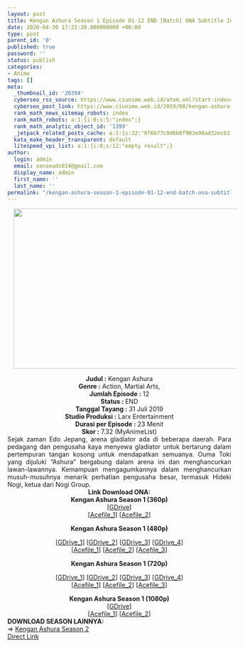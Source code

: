 ```yaml
---
layout: post
title: Kengan Ashura Season 1 Episode 01-12 END [Batch] ONA Subtitle Indonesia
date: 2020-04-30 17:21:20.000000000 +00:00
type: post
parent_id: '0'
published: true
password: ''
status: publish
categories:
- Anime
tags: []
meta:
  _thumbnail_id: '20394'
  cyberseo_rss_source: https://www.ciunime.web.id/atom.xml?start-index=1501&max-results=150
  cyberseo_post_link: https://www.ciunime.web.id/2019/08/kengan-ashura-episode-01-12-end-batch.html
  rank_math_news_sitemap_robots: index
  rank_math_robots: a:1:{i:0;s:5:"index";}
  rank_math_analytic_object_id: '1399'
  _jetpack_related_posts_cache: a:1:{s:32:"8f6677c9d6b0f903e98ad32ec61f8deb";a:2:{s:7:"expires";i:1663430512;s:7:"payload";a:0:{}}}
  kata_make_header_transparent: default
  litespeed_vpi_list: a:1:{i:0;s:12:"empty result";}
author:
  login: admin
  email: senseads014@gmail.com
  display_name: admin
  first_name: ''
  last_name: ''
permalink: "/kengan-ashura-season-1-episode-01-12-end-batch-ona-subtitle-indonesia/"
---
```

<div class="separator" style="clear: both; text-align: center;"><a href="https://1.bp.blogspot.com/-Koh0w36zQes/XUqWsbZNydI/AAAAAAAAdBM/xOPbOOfTcUcjjNfA7Q4lEZ4RuW7A-jmqwCLcBGAs/s1600/Kengan%2BAshura.jpg" imageanchor="1" style="margin-left: 1em; margin-right: 1em;"><img border="0" data-original-height="720" data-original-width="1280" height="360" src="{{ site.baseurl }}/assets/2020/04/Kengan%2BAshura.jpg" width="640" /></a></div>
<p>
<div style="text-align: center;"><b>Judul</b><b><b> </b>:</b> Kengan Ashura</div>
<div style="text-align: center;"><b>Genre :</b> Action, Martial Arts,</div>
<div style="text-align: center;"><b>Jumlah Episode :</b>&nbsp;12<br /><b>Status :&nbsp;</b>END<br /><b>Tanggal Tayang :</b> 31 Juli 2019<br /><b>Studio Produksi :</b> Larx Entertainment<br /><b>Durasi per Episode :</b>&nbsp;23 Menit</div>
<div style="text-align: center;"><b>Skor :</b> 7.32 (MyAnimeList)</div>
<div style="text-align: center;"></div>
<div style="text-align: justify;">Sejak zaman Edo Jepang, arena gladiator ada di beberapa daerah. Para pedagang dan pengusaha kaya menyewa gladiator untuk bertarung dalam pertempuran tangan kosong untuk mendapatkan semuanya. Ouma Toki yang dijuluki “Ashura” bergabung dalam arena ini dan menghancurkan lawan-lawannya. Kemampuan mengagumkannya dalam menghancurkan musuh-musuhnya menarik perhatian pengusaha besar, termasuk Hideki Nogi, ketua dari Nogi Group.</div>
<div style="text-align: justify;"></div>
<div style="text-align: justify;"></div>
<div style="text-align: center;">
<div style="text-align: center;"><b>Link Download ONA:</b></div>
<div style="text-align: center;"><b>Kengan Ashura&nbsp;Season 1 (360p)</b></div>
<div style="text-align: center;">
<div style="text-align: center;">[<a href="https://drive.google.com/uc?id=1ftYafnzjvXV6vAwfBqsOouDUmAkR0L2S" target="_blank" rel="noopener">GDrive</a>]</div>
<div style="text-align: center;">
<div style="text-align: center;">[<a href="https://acefile.co/f/10635769/kusonime-kga-01-12-360pbatch-rar" target="_blank" rel="noopener">Acefile_1</a>] [<a href="https://acefile.co/f/10570821/ttod-kga-01-12-360pbatch-rar" target="_blank" rel="noopener">Acefile_2</a>]</p>
<p><b>Kengan Ashura&nbsp;Season 1 (480p)</b></div>
<div style="text-align: center;">[<a href="https://drive.google.com/uc?export=download&amp;id=1saavSq1D9-TnHquxi1RYzu7xHk0-SY57" target="_blank" rel="noopener">GDrive_1</a>] [<a href="https://drive.google.com/uc?export=download&amp;id=15nDUyCgs7u5akT7pxWa_9jVYB1z9GbTw" target="_blank" rel="noopener">GDrive_2</a>] [<a href="https://drive.google.com/uc?export=download&amp;id=15eb01Kyfg0ynREE_GjNbUDLbpee_KaHm" target="_blank" rel="noopener">GDrive_3</a>] [<a href="https://drive.google.com/uc?id=1wvzC1GOiqZkGRvBfKAxCluFq46YK5kXZ" target="_blank" rel="noopener">GDrive_4</a>]</div>
<div style="text-align: center;">
<div style="text-align: center;">[<a href="https://acefile.co/f/10770810/wibudesu-com-ttod-kengan-ashura-480p-zip" target="_blank" rel="noopener">Acefile_1</a>] [<a href="https://acefile.co/f/10635771/kusonime-kga-01-12-480pbatch-rar" target="_blank" rel="noopener">Acefile_2</a>] [<a href="https://acefile.co/f/10570983/ttod-kga-01-12-480pbatch-rar" target="_blank" rel="noopener">Acefile_3</a>]</p>
<p><b>Kengan Ashura&nbsp;Season 1 (720p)</b></div>
<div style="text-align: center;">[<a href="https://drive.google.com/uc?export=download&amp;id=1d-WVjkjJuDxYDOv5d_yJ01akqo1_jzah" target="_blank" rel="noopener">GDrive_1</a>] [<a href="https://drive.google.com/uc?export=download&amp;id=1ivnQ1mh5PQH4yv8oyz-GVt3WNCStnI5e" target="_blank" rel="noopener">GDrive_2</a>] [<a href="https://drive.google.com/uc?export=download&amp;id=10u0Gn5oXnqo5jOXnth96WmrCSx6SyEcI" target="_blank" rel="noopener">GDrive_3</a>] [<a href="https://drive.google.com/uc?id=1zxkXaWURumbzsGRbaEPPhImGdJjBX-4x" target="_blank" rel="noopener">GDrive_4</a>]<br />[<a href="https://acefile.co/f/10770811/wibudesu-com-ttod-kengan-ashura-720p-zip" target="_blank" rel="noopener">Acefile_1</a>] [<a href="https://acefile.co/f/10635772/kusonime-kga-01-12-720pbatch-rar" target="_blank" rel="noopener">Acefile_2</a>] [<a href="https://acefile.co/f/10581314/ttod-kga-01-12-720p-mkvbatch-rar" target="_blank" rel="noopener">Acefile_3</a>]</p>
<div style="text-align: center;"><b>Kengan Ashura&nbsp;Season 1 (1080p)</b></div>
<div style="text-align: center;">
<div style="text-align: center;">[<a href="https://drive.google.com/uc?id=1aNM0HXbRJrzXSOGiEq_fCTldGLq35nXA" target="_blank" rel="noopener">GDrive</a>]<br />[<a href="https://acefile.co/f/10635773/kusonime-kga-01-12-1080pbatch-rar" target="_blank" rel="noopener">Acefile_1</a>] [<a href="https://acefile.co/f/10587047/ttod-kga-01-12-1080pbatch-rar" target="_blank" rel="noopener">Acefile_2</a>]
<div style="text-align: left;"></div>
<div style="text-align: left;"></div>
<div style="text-align: left;"><b>DOWNLOAD SEASON LAINNYA:</b></div>
<div style="text-align: left;"></div>
<div style="text-align: left;">=&gt;&nbsp;<a href="https://www.ciunime.web.id/2019/11/kengan-ashura-season-2-episode-01-12.html" target="_blank" rel="noopener">Kengan Ashura Season 2</a></div>
<div style="text-align: left;"></div>
</div>
</div>
</div>
</div>
</div>
</div>
</div>
<link rel="stylesheet" href="https://cdnjs.cloudflare.com/ajax/libs/font-awesome/4.7.0/css/font-awesome.min.css" />
<div class="divbtn"> <a href="https://handymansurrender.com/fihup8buzv?key=94550f7ce39444073321dde3b8782f97" class="btn"><i class="fa fa-download"></i> Direct Link</a> </div>
